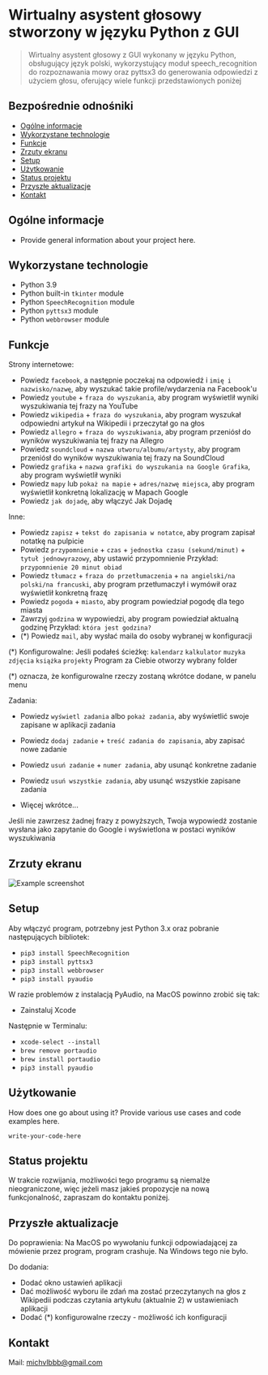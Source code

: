 # Wirtualny asystent głosowy stworzony w języku Python z GUI
> Wirtualny asystent głosowy z GUI wykonany w języku Python, obsługujący język polski, wykorzystujący moduł speech_recognition do rozpoznawania mowy oraz pyttsx3 do generowania odpowiedzi z użyciem głosu, oferujący wiele funkcji przedstawionych poniżej

## Bezpośrednie odnośniki
* [Ogólne informacje](#ogolne-informacje)
* [Wykorzystane technologie](#wykorzystane-technologie)
* [Funkcje](#funkcje)
* [Zrzuty ekranu](#zrzuty-ekranu)
* [Setup](#setup)
* [Użytkowanie](#użytkowanie)
* [Status projektu](#status-projektu)
* [Przyszłe aktualizacje](#przyszłe-aktualizacje)
* [Kontakt](#kontakt)
<!-- * [License](#license) -->


## Ogólne informacje
- Provide general information about your project here.

<!-- You don't have to answer all the questions - just the ones relevant to your project. -->


## Wykorzystane technologie
- Python 3.9
- Python built-in `tkinter` module
- Python `SpeechRecognition` module
- Python `pyttsx3` module
- Python `webbrowser` module


## Funkcje
Strony internetowe:
- Powiedz `facebook`, a następnie poczekaj na odpowiedź i `imię i nazwisko/nazwę`, aby wyszukać takie profile/wydarzenia na Facebook'u
- Powiedz `youtube` + `fraza do wyszukania`, aby program wyświetlił wyniki wyszukiwania tej frazy na YouTube
- Powiedz `wikipedia` + `fraza do wyszukania`, aby program wyszukał odpowiedni artykuł na Wikipedii i przeczytał go na głos
- Powiedz `allegro` + `fraza do wyszukiwania`, aby program przeniósł do wyników wyszukiwania tej frazy na Allegro
- Powiedz `soundcloud` + `nazwa utworu/albumu/artysty`, aby program przeniósł do wyników wyszukiwania tej frazy na SoundCloud
- Powiedz `grafika` + `nazwa grafiki do wyszukania na Google Grafika`, aby program wyświetlił wyniki
- Powiedz `mapy` lub `pokaż na mapie` + `adres/nazwę miejsca`, aby program wyświetlił konkretną lokalizację w Mapach Google
- Powiedz `jak dojadę`, aby włączyć Jak Dojadę

Inne:
- Powiedz `zapisz` + `tekst do zapisania w notatce`, aby program zapisał notatkę na pulpicie
- Powiedz `przypomnienie` + `czas` + `jednostka czasu (sekund/minut)` + `tytuł jednowyrazowy`, aby ustawić przypomnienie 
Przykład: `przypomnienie 20 minut obiad`
- Powiedz `tłumacz` + `fraza do przetłumaczenia` + `na angielski/na polski/na francuski`, aby program przetłumaczył i wymówił oraz wyświetlił konkretną frazę
- Powiedz `pogoda` + `miasto`, aby program powiedział pogodę dla tego miasta
- Zawrzyj `godzina` w wypowiedzi, aby program powiedział aktualną godzinę
Przykład: `która jest godzina?`
- (*) Powiedz `mail`, aby wysłać maila do osoby wybranej w konfiguracji

(*) Konfigurowalne:
    Jeśli podałeś ścieżkę:
        `kalendarz`
        `kalkulator`
        `muzyka`
        `zdjęcia`
        `książka`
        `projekty`
    Program za Ciebie otworzy wybrany folder
        
(*) oznacza, że konfigurowalne rzeczy zostaną wkrótce dodane, w panelu menu

Zadania:
- Powiedz `wyświetl zadania` albo `pokaż zadania`, aby wyświetlić swoje zapisane w aplikacji zadania 
- Powiedz `dodaj zadanie` + `treść zadania do zapisania`, aby zapisać nowe zadanie
- Powiedz `usuń zadanie` + `numer zadania`, aby usunąć konkretne zadanie
- Powiedz `usuń wszystkie zadania`, aby usunąć wszystkie zapisane zadania


- Więcej wkrótce...


Jeśli nie zawrzesz żadnej frazy z powyższych, Twoja wypowiedź zostanie wysłana jako zapytanie do Google i wyświetlona w postaci wyników wyszukiwania


## Zrzuty ekranu
![Example screenshot](./img/screenshot.png)
<!-- If you have screenshots you'd like to share, include them here. -->


## Setup
Aby włączyć program, potrzebny jest Python 3.x oraz pobranie następujących bibliotek:
- `pip3 install SpeechRecognition`
- `pip3 install pyttsx3`
- `pip3 install webbrowser`
- `pip3 install pyaudio`


W razie problemów z instalacją PyAudio, na MacOS powinno zrobić się tak:
- Zainstaluj Xcode

Następnie w Terminalu:
- `xcode-select --install`
- `brew remove portaudio`
- `brew install portaudio`
- `pip3 install pyaudio`


## Użytkowanie
How does one go about using it?
Provide various use cases and code examples here.

`write-your-code-here`


## Status projektu
W trakcie rozwijania, możliwości tego programu są niemalże nieograniczone, więc jeżeli masz jakieś propozycje na nową funkcjonalność, zapraszam do kontaktu poniżej.


## Przyszłe aktualizacje

Do poprawienia:
Na MacOS po wywołaniu funkcji odpowiadającej za mówienie przez program, program crashuje. Na Windows tego nie było.

Do dodania:
- Dodać okno ustawień aplikacji
- Dać możliwość wyboru ile zdań ma zostać przeczytanych na głos z Wikipedii podczas czytania artykułu (aktualnie 2) w ustawieniach aplikacji
- Dodać (*) konfigurowalne rzeczy - możliwość ich konfiguracji 


## Kontakt
Mail: michvlbbb@gmail.com


<!-- Optional -->
<!-- ## License -->
<!-- This project is open source and available under the [... License](). -->

<!-- You don't have to include all sections - just the one's relevant to your project -->
